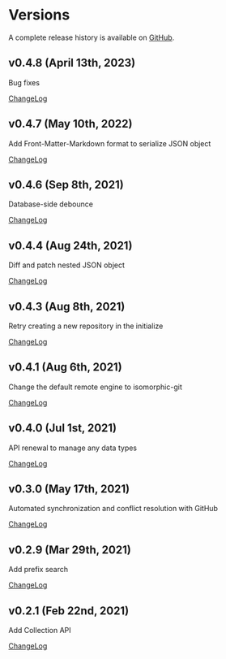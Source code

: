 # Versions

A complete release history is available on [GitHub](https://github.com/sosuisen/git-documentdb/releases).

## v0.4.8 (April 13th, 2023) 

Bug fixes

[ChangeLog](https://github.com/sosuisen/git-documentdb/releases/tag/v0.4.8)

## v0.4.7 (May 10th, 2022)

Add Front-Matter-Markdown format to serialize JSON object

[ChangeLog](https://github.com/sosuisen/git-documentdb/releases/tag/v0.4.7)

## v0.4.6 (Sep 8th, 2021)

Database-side debounce

[ChangeLog](https://github.com/sosuisen/git-documentdb/releases/tag/v0.4.6)

## v0.4.4 (Aug 24th, 2021)

Diff and patch nested JSON object

[ChangeLog](https://github.com/sosuisen/git-documentdb/releases/tag/v0.4.4)

## v0.4.3 (Aug 8th, 2021)

Retry creating a new repository in the initialize

[ChangeLog](https://github.com/sosuisen/git-documentdb/releases/tag/v0.4.3)

## v0.4.1 (Aug 6th, 2021)

Change the default remote engine to isomorphic-git

[ChangeLog](https://github.com/sosuisen/git-documentdb/releases/tag/v0.4.1)

## v0.4.0 (Jul 1st, 2021)

API renewal to manage any data types

[ChangeLog](https://github.com/sosuisen/git-documentdb/releases/tag/v0.4.0)

## v0.3.0 (May 17th, 2021)

Automated synchronization and conflict resolution with GitHub

[ChangeLog](https://github.com/sosuisen/git-documentdb/releases/tag/v0.3.0)

## v0.2.9 (Mar 29th, 2021)

Add prefix search

[ChangeLog](https://github.com/sosuisen/git-documentdb/releases/tag/v0.2.9)

## v0.2.1 (Feb 22nd, 2021)

Add Collection API

[ChangeLog](https://github.com/sosuisen/git-documentdb/releases/tag/v0.2.1)
